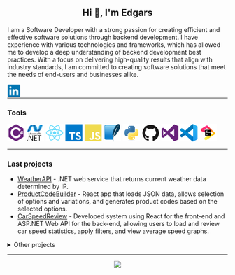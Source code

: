 ## <div align="center">Hi 👋, I'm Edgars</div>


I am a Software Developer with a strong passion for creating efficient and effective software solutions through backend development. I have experience with various technologies and frameworks, which has allowed me to develop a deep understanding of backend development best practices. With a focus on delivering high-quality results that align with industry standards, I am committed to creating software solutions that meet the needs of end-users and businesses alike.

<a href=https://www.linkedin.com/in/edgars-berzins/><img align="left" src=https://github.com/devicons/devicon/blob/master/icons/linkedin/linkedin-original.svg alt="Edgars Berzins | LinkedIn" width="30"/></a>
</br>

---
### Tools

<img src=https://github.com/devicons/devicon/blob/master/icons/csharp/csharp-plain.svg alt="CSharp Logo" width="40"/> <img src=https://github.com/devicons/devicon/blob/master/icons/dot-net/dot-net-original-wordmark.svg alt="DotNet Logo" width="40"/> <img src=https://github.com/devicons/devicon/blob/master/icons/react/react-original.svg alt="React Logo" width="40"/> <img src=https://github.com/devicons/devicon/blob/master/icons/typescript/typescript-plain.svg alt="TS Logo" width="40"/> <img src=https://github.com/devicons/devicon/blob/master/icons/javascript/javascript-plain.svg alt="JS Logo" width="40"/> <img src=https://github.com/devicons/devicon/blob/master/icons/sqlite/sqlite-original.svg alt="SQLite Logo" width="40"/> <img src=https://github.com/devicons/devicon/blob/master/icons/python/python-original.svg alt="Python Logo" width="40"/> <img src=https://github.com/devicons/devicon/blob/master/icons/github/github-original.svg alt="Github Logo" width="40"/> <img src=https://github.com/devicons/devicon/blob/master/icons/visualstudio/visualstudio-plain.svg alt="VisualStudio Logo" width="40"/> <img src=https://github.com/devicons/devicon/blob/master/icons/vscode/vscode-original.svg alt="VSCode Logo" width="40"/> <img src=https://github.com/devicons/devicon/blob/master/icons/jetbrains/jetbrains-original.svg alt="JetBrains Logo" width="40"/>

---
### Last projects
* [WeatherAPI](https://github.com/edgarsbeerzinjsh/WeatherAPI) - .NET web service that returns current weather data determined by IP.
* [ProductCodeBuilder](https://github.com/edgarsbeerzinjsh/ProductCodeBuilder) - React app that loads JSON data, allows selection of options and variations, and generates product codes based on the selected options. 
* [CarSpeedReview](https://github.com/edgarsbeerzinjsh/CarSpeedReview) - Developed system using React for the front-end and ASP.NET Web API for the back-end, allowing users to load and review car speed statistics, apply filters, and view average speed graphs.
<details><summary>Other projects</summary>

* [TimedWebScrap](https://github.com/edgarsbeerzinjsh/TimedWebScrap) - Timed azure function to read data from publicapis.org and store data locally.
* [FlightPlaner](https://github.com/edgarsbeerzinjsh/FlightPlaner) - Web application using C# and HTTP & Web API
* [SQL querry](https://github.com/edgarsbeerzinjsh/CodelexSQL) -  Used SQL to manage and manipulate relational databases, writing queries to extract data, create tables, and modify data structures
* [ScoooterRental](https://github.com/edgarsbeerzinjsh/ScoooterRental) - Test-Driven Development methodology for Scooter Rental program.
</details> 

---
<p align="center" href="https://github.com/edgarsbeerzinjsh/github-readme-stats">
  <img src="https://github-readme-stats.vercel.app/api/top-langs/?username=edgarsbeerzinjsh&layout=compact&size_weight=0.5&count_weight=0.5&langs_count=10" />
</p>

<!--
**edgarsbeerzinjsh/edgarsbeerzinjsh** is a ✨ _special_ ✨ repository because its `README.md` (this file) appears on your GitHub profile.

---
![Top Langs](https://github-readme-stats.vercel.app/api/top-langs/?username=edgarsbeerzinjsh&layout=compact&langs_count=8)
![Anurag's GitHub stats](https://github-readme-stats.vercel.app/api?username=edgarsbeerzinjsh&show_icons=true&theme=transparent)
Here are some ideas to get you started:

- 🔭 I’m currently working on ...
- 🌱 I’m currently learning ...
- 👯 I’m looking to collaborate on ...
- 🤔 I’m looking for help with ...
- 💬 Ask me about ...
- 📫 How to reach me: ...
- 😄 Pronouns: ...
- ⚡ Fun fact: ...
-->

